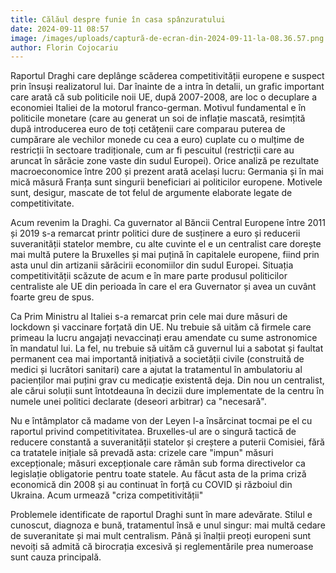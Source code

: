 ```yaml
---
title: Călăul despre funie în casa spânzuratului
date: 2024-09-11 08:57
image: /images/uploads/captură-de-ecran-din-2024-09-11-la-08.36.57.png
author: Florin Cojocariu
---
```

Raportul Draghi care deplânge scăderea competitivității europene e suspect prin însuși realizatorul lui. Dar înainte de a intra în detalii, un grafic important care arată că sub politicile noii UE, după 2007-2008, are loc o decuplare a economiei Italiei de la motorul franco-german. Motivul fundamental e în politicile monetare (care au generat un soi de inflație mascată, resimțită după introducerea euro de toți cetățenii care comparau puterea de cumpărare ale vechilor monede cu cea a euro) cuplate cu o mulțime de restricții în sectoare tradiționale, cum ar fi pescuitul (restricții care au aruncat în sărăcie zone vaste din sudul Europei). Orice analiză pe rezultate macroeconomice între 200 și prezent arată același lucru: Germania și în mai mică măsură Franța sunt singurii beneficiari ai politicilor europene. Motivele sunt, desigur, mascate de tot felul de argumente elaborate legate de competitivitate.



Acum revenim la Draghi. Ca guvernator al Băncii Central Europene între 2011 și 2019 s-a remarcat printr politici dure de susținere a euro și reducerii suveranității statelor membre, cu alte cuvinte el e un centralist care dorește mai multă putere la Bruxelles și mai puțină în capitalele europene, fiind prin asta  unul din artizanii sărăcirii economiilor din sudul Europei. Situația competitivității scăzute de acum e în mare parte produsul politicilor centraliste ale UE din perioada în care el era Guvernator și avea un cuvânt foarte greu de spus.



Ca Prim Ministru al Italiei s-a remarcat prin cele mai dure măsuri de lockdown și vaccinare forțată din UE. Nu trebuie să uităm că firmele care primeau la lucru angajați nevaccinați erau amendate cu sume astronomice în mandatul lui. La fel, nu trebuie să uităm că guvernul lui a sabotat și faultat permanent cea mai importantă inițiativă a societății civile (construită de medici și lucrători sanitari) care a ajutat la tratamentul în ambulatoriu al pacienților mai puțini grav cu medicație existentă deja. Din nou un centralist, ale cărui soluții sunt întotdeauna în decizii dure implementate de la centru în numele unei politici declarate (deseori arbitrar) ca "necesară". 



Nu e întâmplator că madame von der Leyen l-a însărcinat tocmai pe el cu raportul privind competitivitatea. Bruxelles-ul are o singură tactică de reducere constantă a suveranității statelor și creștere a puterii Comisiei, fără ca tratatele inițiale să prevadă asta: crizele care "impun" măsuri excepționale; măsuri excepționale care rămân sub forma directivelor ca legislație obligatorie pentru toate statele. Au făcut asta de la prima criză economică din 2008 și au continuat în forță cu COVID și războiul din Ukraina. Acum urmează "criza competitivității"

Problemele identificate de raportul Draghi sunt în mare adevărate. Stilul e cunoscut, diagnoza e bună, tratamentul însă e unul singur: mai multă cedare de suveranitate și mai mult centralism. Până și înalții preoți europeni sunt nevoiți să admită că birocrația excesivă și reglementările prea numeroase  sunt cauza principală.
